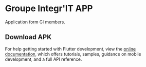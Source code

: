 # Groupe Integr'IT APP

Application form GI members.

## Download APK



For help getting started with Flutter development, view the
[online documentation](https://docs.flutter.dev/), which offers tutorials,
samples, guidance on mobile development, and a full API reference.
